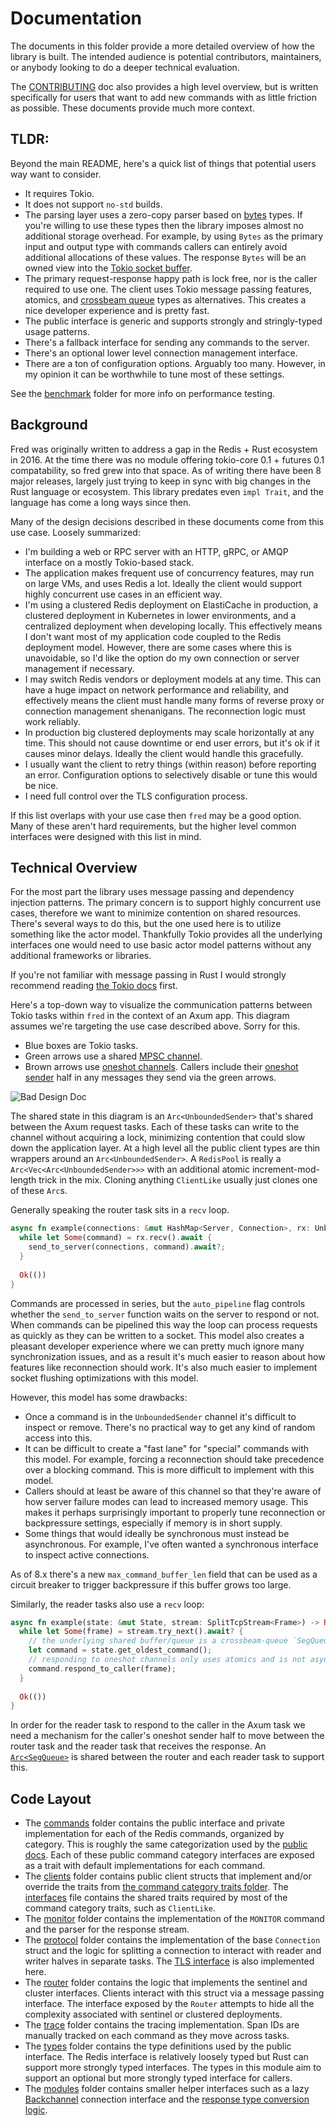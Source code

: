 Documentation
=============

The documents in this folder provide a more detailed overview of how the library is built. The intended audience is potential contributors, maintainers, or anybody looking to do a deeper technical evaluation. 

The [CONTRIBUTING](../CONTRIBUTING.md) doc also provides a high level overview, but is written specifically for users that want to add new commands with as little friction as possible. These documents provide much more context.

## TLDR:

Beyond the main README, here's a quick list of things that potential users way want to consider. 

* It requires Tokio.
* It does not support `no-std` builds.
* The parsing layer uses a zero-copy parser based on [bytes](https://crates.io/crates/bytes) types. If you're willing to use these types then the library imposes almost no additional storage overhead. For example, by using `Bytes` as the primary input and output type with commands callers can entirely avoid additional allocations of these values. The response `Bytes` will be an owned view into the [Tokio socket buffer](https://docs.rs/tokio-util/latest/tokio_util/codec/trait.Decoder.html#tymethod.decode). 
* The primary request-response happy path is lock free, nor is the caller required to use one. The client uses Tokio message passing features, atomics, and [crossbeam queue](https://crates.io/crates/crossbeam-queue) types as alternatives. This creates a nice developer experience and is pretty fast. 
* The public interface is generic and supports strongly and stringly-typed usage patterns.
* There's a fallback interface for sending any commands to the server. 
* There's an optional lower level connection management interface.
* There are a ton of configuration options. Arguably too many. However, in my opinion it can be worthwhile to tune most of these settings.

See the [benchmark](../bin/benchmark) folder for more info on performance testing.

## Background
 
Fred was originally written to address a gap in the Redis + Rust ecosystem in 2016. At the time there was no module offering tokio-core 0.1 + futures 0.1 compatability, so fred grew into that space. As of writing there have been 8 major releases, largely just trying to keep in sync with big changes in the Rust language or ecosystem. This library predates even `impl Trait`, and the language has come a long ways since then. 

Many of the design decisions described in these documents come from this use case. Loosely summarized:

* I'm building a web or RPC server with an HTTP, gRPC, or AMQP interface on a mostly Tokio-based stack. 
* The application makes frequent use of concurrency features, may run on large VMs, and uses Redis a lot. Ideally the client would support highly concurrent use cases in an efficient way.
* I'm using a clustered Redis deployment on ElastiCache in production, a clustered deployment in Kubernetes in lower environments, and a centralized deployment when developing locally. This effectively means I don't want most of my application code coupled to the Redis deployment model. However, there are some cases where this is unavoidable, so I'd like the option do my own connection or server management if necessary.
* I may switch Redis vendors or deployment models at any time. This can have a huge impact on network performance and reliability, and effectively means the client must handle many forms of reverse proxy or connection management shenanigans. The reconnection logic must work reliably.
* In production big clustered deployments may scale horizontally at any time. This should not cause downtime or end user errors, but it's ok if it causes minor delays. Ideally the client would handle this gracefully.
* I usually want the client to retry things (within reason) before reporting an error. Configuration options to selectively disable or tune this would be nice. 
* I need full control over the TLS configuration process. 

If this list overlaps with your use case then `fred` may be a good option. Many of these aren't hard requirements, but the higher level common interfaces were designed with this list in mind.

## Technical Overview

For the most part the library uses message passing and dependency injection patterns. The primary concern is to support highly concurrent use cases, therefore we want to minimize contention on shared resources. There's several ways to do this, but the one used here is to utilize something like the actor model. Thankfully Tokio provides all the underlying interfaces one would need to use basic actor model patterns without any additional frameworks or libraries. 

If you're not familiar with message passing in Rust I would strongly recommend reading [the Tokio docs](https://docs.rs/tokio/latest/tokio/sync/index.html#message-passing) first. 

Here's a top-down way to visualize the communication patterns between Tokio tasks within `fred` in the context of an Axum app. This diagram assumes we're targeting the use case described above. Sorry for this.

* Blue boxes are Tokio tasks.
* Green arrows use a shared [MPSC channel](https://docs.rs/tokio/latest/tokio/sync/mpsc/fn.unbounded_channel.html).
* Brown arrows use [oneshot channels](https://docs.rs/tokio/latest/tokio/sync/oneshot/index.html). Callers include their [oneshot sender](https://docs.rs/tokio/latest/tokio/sync/oneshot/struct.Sender.html) half in any messages they send via the green arrows.

![Bad Design Doc](./design.png)

The shared state in this diagram is an `Arc<UnboundedSender>` that's shared between the Axum request tasks. Each of these tasks can write to the channel without acquiring a lock, minimizing contention that could slow down the application layer. At a high level all the public client types are thin wrappers around an `Arc<UnboundedSender>`. A `RedisPool` is really a `Arc<Vec<Arc<UnboundedSender>>>` with an additional atomic increment-mod-length trick in the mix. Cloning anything `ClientLike` usually just clones one of these `Arc`s.

Generally speaking the router task sits in a `recv` loop. 

```rust
async fn example(connections: &mut HashMap<Server, Connection>, rx: UnboundedReceiver<Command>) -> Result<(), RedisError> {
  while let Some(command) = rx.recv().await {
    send_to_server(connections, command).await?;
  }
    
  Ok(())
}
```

Commands are processed in series, but the `auto_pipeline` flag controls whether the `send_to_server` function waits on the server to respond or not. When commands can be pipelined this way the loop can process requests as quickly as they can be written to a socket. This model also creates a pleasant developer experience where we can pretty much ignore many synchronization issues, and as a result it's much easier to reason about how features like reconnection should work. It's also much easier to implement socket flushing optimizations with this model. 

However, this model has some drawbacks:
* Once a command is in the `UnboundedSender` channel it's difficult to inspect or remove. There's no practical way to get any kind of random access into this.
* It can be difficult to create a "fast lane" for "special" commands with this model. For example, forcing a reconnection should take precedence over a blocking command. This is more difficult to implement with this model.
* Callers should at least be aware of this channel so that they're aware of how server failure modes can lead to increased memory usage. This makes it perhaps surprisingly important to properly tune reconnection or backpressure settings, especially if memory is in short supply.
* Some things that would ideally be synchronous must instead be asynchronous. For example, I've often wanted a synchronous interface to inspect active connections.

As of 8.x there's a new `max_command_buffer_len` field that can be used as a circuit breaker to trigger backpressure if this buffer grows too large.

Similarly, the reader tasks also use a `recv` loop:

```rust
async fn example(state: &mut State, stream: SplitTcpStream<Frame>) -> Result<(), RedisError> {
  while let Some(frame) = stream.try_next().await? {
    // the underlying shared buffer/queue is a crossbeam-queue `SegQueue`
    let command = state.get_oldest_command();
    // responding to oneshot channels only uses atomics and is not async, so this loop is quick
    command.respond_to_caller(frame);
  }
    
  Ok(())
}
```

In order for the reader task to respond to the caller in the Axum task we need a mechanism for the caller's oneshot sender half to move between the router task and the reader task that receives the response. An [`Arc<SegQueue>`](https://docs.rs/crossbeam-queue/latest/crossbeam_queue/struct.SegQueue.html) is shared between the router and each reader task to support this. 

## Code Layout 

* The [commands](../src/commands) folder contains the public interface and private implementation for each of the Redis commands, organized by category. This is roughly the same categorization used by the [public docs](https://redis.io/commands/). Each of these public command category interfaces are exposed as a trait with default implementations for each command.
* The [clients](../src/clients) folder contains public client structs that implement and/or override the traits from [the command category traits folder](../src/commands/impls). The [interfaces](../src/interfaces.rs) file contains the shared traits required by most of the command category traits, such as `ClientLike`.
* The [monitor](../src/monitor) folder contains the implementation of the `MONITOR` command and the parser for the response stream.
* The [protocol](../src/protocol) folder contains the implementation of the base `Connection` struct and the logic for splitting a connection to interact with reader and writer halves in separate tasks. The [TLS interface](../src/protocol/tls.rs) is also implemented here.
* The [router](../src/router) folder contains the logic that implements the sentinel and cluster interfaces. Clients interact with this struct via a message passing interface. The interface exposed by the `Router` attempts to hide all the complexity associated with sentinel or clustered deployments.
* The [trace](../src/trace) folder contains the tracing implementation. Span IDs are manually tracked on each command as they move across tasks.
* The [types](../src/types) folder contains the type definitions used by the public interface. The Redis interface is relatively loosely typed but Rust can support more strongly typed interfaces. The types in this module aim to support an optional but more strongly typed interface for callers.
* The [modules](../src/modules) folder contains smaller helper interfaces such as a lazy [Backchannel](../src/modules/backchannel.rs) connection interface and the [response type conversion logic](../src/modules/response.rs).
